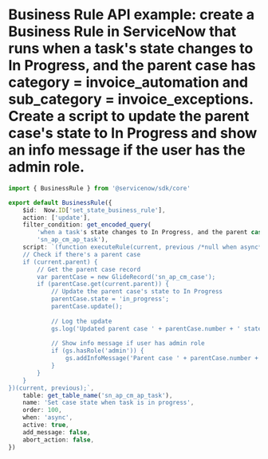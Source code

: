 # Business Rule API example: create a Business Rule in ServiceNow that runs when a task's state changes to In Progress, and the parent case has category = invoice_automation and sub_category = invoice_exceptions. Create a script to update the parent case's state to In Progress and show an info message if the user has the admin role.

```typescript
import { BusinessRule } from '@servicenow/sdk/core'

export default BusinessRule({
    $id:  Now.ID['set_state_business_rule'],
    action: ['update'],
    filter_condition: get_encoded_query(
        'when a task's state changes to In Progress, and the parent case has category = invoice_automation and sub_category = invoice_exceptions.', 
        'sn_ap_cm_ap_task'),
    script: `(function executeRule(current, previous /*null when async*/) {
    // Check if there's a parent case
    if (current.parent) {
        // Get the parent case record
        var parentCase = new GlideRecord('sn_ap_cm_case');
        if (parentCase.get(current.parent)) {
            // Update the parent case's state to In Progress
            parentCase.state = 'in_progress';
            parentCase.update();
            
            // Log the update
            gs.log('Updated parent case ' + parentCase.number + ' state to In Progress', 'TaskStateBusinessRule');
            
            // Show info message if user has admin role
            if (gs.hasRole('admin')) {
                gs.addInfoMessage('Parent case ' + parentCase.number + ' has been updated to In Progress state');
            }
        }
    }
})(current, previous);`,
    table: get_table_name('sn_ap_cm_ap_task'),
    name: 'Set case state when task is in progress',
    order: 100,
    when: 'async',
    active: true,
    add_message: false,
    abort_action: false,
})
```
